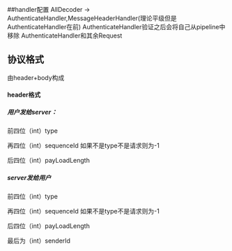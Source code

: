 
##handler配置
AllDecoder ->  AuthenticateHandler,MessageHeaderHandler(理论平级但是AuthenticateHandler在前)
AuthenticateHandler验证之后会将自己从pipeline中移除
AuthenticateHandler和其余Request
## 协议格式

由header+body构成

#### header格式

##### 用户发给server：

 前四位（int）type

再四位（int）sequenceId  如果不是type不是请求则为-1

后四位（int）payLoadLength

##### server发给用户

 前四位（int）type

再四位（int）sequenceId 如果不是type不是请求则为-1

后四位（int）payLoadLength

最后为（int）senderId
